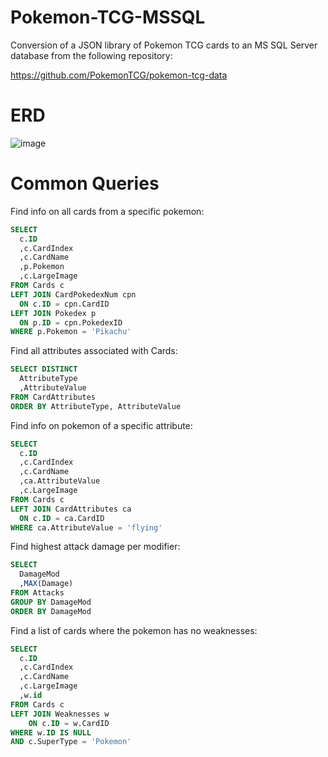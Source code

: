 # Pokemon-TCG-MSSQL
Conversion of a JSON library of Pokemon TCG cards to an MS SQL Server database from the following repository:

https://github.com/PokemonTCG/pokemon-tcg-data

# ERD
![image](https://github.com/akoba101/Pokemon-TCG-MSSQL/assets/131304176/aece5de3-cb42-49e8-a349-cf281c75d23d)

# Common Queries
Find info on all cards from a specific pokemon:
```sql
SELECT
  c.ID
  ,c.CardIndex
  ,c.CardName
  ,p.Pokemon
  ,c.LargeImage
FROM Cards c
LEFT JOIN CardPokedexNum cpn
  ON c.ID = cpn.CardID
LEFT JOIN Pokedex p
  ON p.ID = cpn.PokedexID
WHERE p.Pokemon = 'Pikachu'
```

Find all attributes associated with Cards:
```sql
SELECT DISTINCT
  AttributeType
  ,AttributeValue
FROM CardAttributes
ORDER BY AttributeType, AttributeValue
```

Find info on pokemon of a specific attribute:
```sql
SELECT
  c.ID
  ,c.CardIndex
  ,c.CardName
  ,ca.AttributeValue
  ,c.LargeImage
FROM Cards c
LEFT JOIN CardAttributes ca
  ON c.ID = ca.CardID
WHERE ca.AttributeValue = 'flying'
```

Find highest attack damage per modifier:
```sql
SELECT
  DamageMod
  ,MAX(Damage)
FROM Attacks
GROUP BY DamageMod
ORDER BY DamageMod
```

Find a list of cards where the pokemon has no weaknesses:
```sql
SELECT
  c.ID
  ,c.CardIndex
  ,c.CardName
  ,c.LargeImage
  ,w.id
FROM Cards c
LEFT JOIN Weaknesses w
	ON c.ID = w.CardID
WHERE w.ID IS NULL
AND c.SuperType = 'Pokemon'
```
